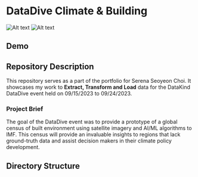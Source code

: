 # DataDive Climate & Building 
![Alt text](https://img.shields.io/badge/release-v1.0-blue)
![Alt text](https://img.shields.io/badge/last_commit-september-green)

## Demo 

## Repository Description
This repository serves as a part of the portfolio for Serena Seoyeon Choi. 
It showcases my work to **Extract, Transform and Load** data for the DataKind DataDive event held on 09/15/2023 to 09/24/2023. 

### Project Brief 
The goal of the DataDive event was to provide a prototype of a global census of built environment using satellite imagery and AI/ML algorithms to IMF. This census will provide an invaluable insights to regions that lack ground-truth data and assist decision makers in their climate policy development. 

## Directory Structure


